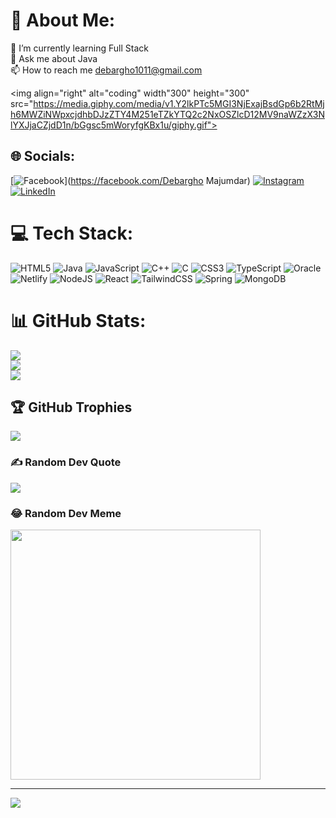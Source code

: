 # 💫 About Me:
🌱 I’m currently learning Full Stack<br>💬 Ask me about Java<br>📫 How to reach me debargho1011@gmail.com

<img align="right" alt="coding" width"300" height="300" src="https://media.giphy.com/media/v1.Y2lkPTc5MGI3NjExajBsdGp6b2RtMjh6MWZiNWpxcjdhbDJzZTY4M251eTZkYTQ2c2NxOSZlcD12MV9naWZzX3NlYXJjaCZjdD1n/bGgsc5mWoryfgKBx1u/giphy.gif"></img>


## 🌐 Socials:
[![Facebook](https://img.shields.io/badge/Facebook-%231877F2.svg?logo=Facebook&logoColor=white)](https://facebook.com/Debargho Majumdar) [![Instagram](https://img.shields.io/badge/Instagram-%23E4405F.svg?logo=Instagram&logoColor=white)](https://instagram.com/_debargho__) [![LinkedIn](https://img.shields.io/badge/LinkedIn-%230077B5.svg?logo=linkedin&logoColor=white)](https://linkedin.com/in/majumdar-debargho-415a42187) 

# 💻 Tech Stack:
![HTML5](https://img.shields.io/badge/html5-%23E34F26.svg?style=plastic&logo=html5&logoColor=white) ![Java](https://img.shields.io/badge/java-%23ED8B00.svg?style=plastic&logo=openjdk&logoColor=white) ![JavaScript](https://img.shields.io/badge/javascript-%23323330.svg?style=plastic&logo=javascript&logoColor=%23F7DF1E) ![C++](https://img.shields.io/badge/c++-%2300599C.svg?style=plastic&logo=c%2B%2B&logoColor=white) ![C](https://img.shields.io/badge/c-%2300599C.svg?style=plastic&logo=c&logoColor=white) ![CSS3](https://img.shields.io/badge/css3-%231572B6.svg?style=plastic&logo=css3&logoColor=white) ![TypeScript](https://img.shields.io/badge/typescript-%23007ACC.svg?style=plastic&logo=typescript&logoColor=white) ![Oracle](https://img.shields.io/badge/Oracle-F80000?style=plastic&logo=oracle&logoColor=white) ![Netlify](https://img.shields.io/badge/netlify-%23000000.svg?style=plastic&logo=netlify&logoColor=#00C7B7) ![NodeJS](https://img.shields.io/badge/node.js-6DA55F?style=plastic&logo=node.js&logoColor=white) ![React](https://img.shields.io/badge/react-%2320232a.svg?style=plastic&logo=react&logoColor=%2361DAFB) ![TailwindCSS](https://img.shields.io/badge/tailwindcss-%2338B2AC.svg?style=plastic&logo=tailwind-css&logoColor=white) ![Spring](https://img.shields.io/badge/spring-%236DB33F.svg?style=plastic&logo=spring&logoColor=white) ![MongoDB](https://img.shields.io/badge/MongoDB-%234ea94b.svg?style=plastic&logo=mongodb&logoColor=white)
# 📊 GitHub Stats:
![](https://github-readme-stats.vercel.app/api?username=deb1011&theme=react&hide_border=false&include_all_commits=true&count_private=false)<br/>
![](https://github-readme-streak-stats.herokuapp.com/?user=deb1011&theme=react&hide_border=false)<br/>
![](https://github-readme-stats.vercel.app/api/top-langs/?username=deb1011&theme=react&hide_border=false&include_all_commits=true&count_private=false&layout=compact)

## 🏆 GitHub Trophies
![](https://github-profile-trophy.vercel.app/?username=deb1011&theme=darkhub&no-frame=true&no-bg=false&margin-w=4)

### ✍️ Random Dev Quote
![](https://quotes-github-readme.vercel.app/api?type=horizontal&theme=radical)

### 😂 Random Dev Meme
<img src='https://randommeme-five.vercel.app/' style="height: 400px;"/>

---
[![](https://visitcount.itsvg.in/api?id=deb1011&icon=0&color=0)](https://visitcount.itsvg.in)

<!-- Proudly created with GPRM ( https://gprm.itsvg.in ) -->
